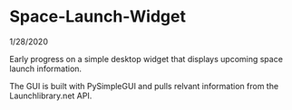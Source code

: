 # Space-Launch-Widget

1/28/2020

Early progress on a simple desktop widget that displays upcoming space launch information.

The GUI is built with PySimpleGUI and pulls relvant information from the Launchlibrary.net API.
